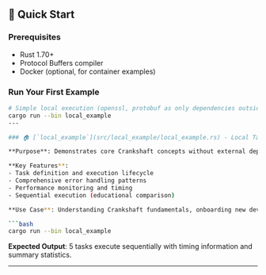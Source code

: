 ## 🚀 Quick Start

### Prerequisites

- Rust 1.70+
- Protocol Buffers compiler
- Docker (optional, for container examples)

### Run Your First Example

```bash
# Simple local execution (openssl, protobuf as only dependencies outside of rust)
cargo run --bin local_example
---

### 🏠 [`local_example`](src/local_example/local_example.rs) - Local Task Execution

**Purpose**: Demonstrates core Crankshaft concepts without external dependencies.

**Key Features**:
- Task definition and execution lifecycle
- Comprehensive error handling patterns
- Performance monitoring and timing
- Sequential execution (educational comparison)

**Use Case**: Understanding Crankshaft fundamentals, onboarding new developers.

```bash
cargo run --bin local_example
```

**Expected Output**: 5 tasks execute sequentially with timing information and summary statistics.

---
